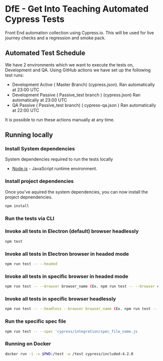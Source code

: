# DfE - Get Into Teaching Automated Cypress Tests

Front End automation collection using Cypress.io. This will be used for live journey checks and a regression and smoke pack.

## Automated Test Schedule
We have 2 environments which we want to execute the tests on, Development and QA. Using GitHub actions we have set up the following test runs:

- Development Active ( Master Branch) (cypress.json). Ran automatically at 23:00 UTC 
- Development Passive ( Passive_test branch ) (cypress.json) Ran automatically at 23:00 UTC 
- QA Passive ( Passive_test branch) ( cypress-qa.json ) Ran automatically at 22:00 UTC

It is possible to run these actions manually at any time.


## Running locally

### Install System dependencies

System dependencies required to run the tests locally

- [Node.js](https://nodejs.org/en/download/package-manager/#windows) - JavaScript runtime environment.


### Install project dependencies

Once you've aquired the system dependencies, you can now install the project depnendencies.

```bash
npm install
```

### Run the tests via CLI

### Invoke all tests in Electron (default) browser headlessly

```bash
npm test
```

### Invoke all tests in Electron browser in headed mode

```bash
npm run test -- --headed
```

### Invoke all tests in specific browser in headed mode

```bash
npm run test -- --browser browser_name (Ex. npm run test -- --browser chrome)
```

### Invoke all tests in specific browser headlessly

```bash
npm run test -- --headless --browser browser_name (Ex. npm run test -- --headless --browser chrome)
```

### Run the specific spec file

```bash
npm run test -- --spec 'cypress/integration/spec_file_name.js
```

### Running on Docker
```bash
docker run -i -v $PWD:/test -w /test cypress/included:4.2.0
```
